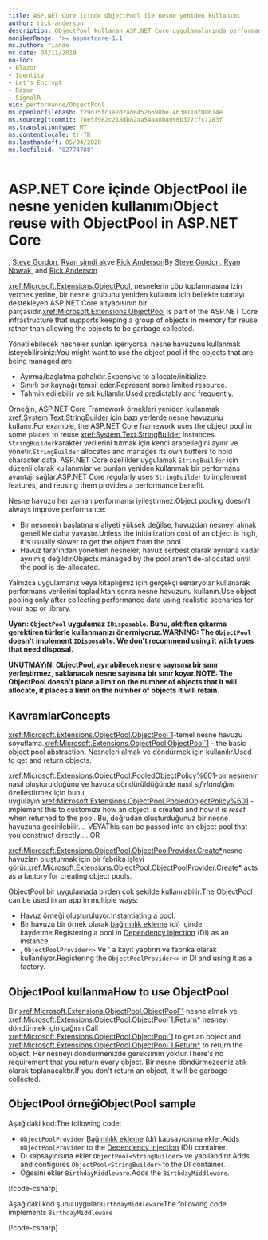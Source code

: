 ```yaml
---
title: ASP.NET Core içinde ObjectPool ile nesne yeniden kullanımı
author: rick-anderson
description: ObjectPool kullanan ASP.NET Core uygulamalarında performansı artırmaya yönelik ipuçları.
monikerRange: '>= aspnetcore-1.1'
ms.author: riande
ms.date: 04/11/2019
no-loc:
- Blazor
- Identity
- Let's Encrypt
- Razor
- SignalR
uid: performance/ObjectPool
ms.openlocfilehash: f29d15fc1e2d2ad84526598be14638110f08614e
ms.sourcegitcommit: 70e5f982c218db82aa54aa8b8d96b377cfc7283f
ms.translationtype: MT
ms.contentlocale: tr-TR
ms.lasthandoff: 05/04/2020
ms.locfileid: "82774788"
---
```

# <a name="object-reuse-with-objectpool-in-aspnet-core"></a><span data-ttu-id="35b7c-103">ASP.NET Core içinde ObjectPool ile nesne yeniden kullanımı</span><span class="sxs-lookup"><span data-stu-id="35b7c-103">Object reuse with ObjectPool in ASP.NET Core</span></span>

<span data-ttu-id="35b7c-104">, [Steve Gordon](https://twitter.com/stevejgordon), [Ryan şimdi ak](https://github.com/rynowak)ve [Rick Anderson](https://twitter.com/RickAndMSFT)</span><span class="sxs-lookup"><span data-stu-id="35b7c-104">By [Steve Gordon](https://twitter.com/stevejgordon), [Ryan Nowak](https://github.com/rynowak), and [Rick Anderson](https://twitter.com/RickAndMSFT)</span></span>

<span data-ttu-id="35b7c-105"><xref:Microsoft.Extensions.ObjectPool>, nesnelerin çöp toplanmasına izin vermek yerine, bir nesne grubunu yeniden kullanım için bellekte tutmayı destekleyen ASP.NET Core altyapısının bir parçasıdır.</span><span class="sxs-lookup"><span data-stu-id="35b7c-105"><xref:Microsoft.Extensions.ObjectPool> is part of the ASP.NET Core infrastructure that supports keeping a group of objects in memory for reuse rather than allowing the objects to be garbage collected.</span></span>

<span data-ttu-id="35b7c-106">Yönetilebilecek nesneler şunları içeriyorsa, nesne havuzunu kullanmak isteyebilirsiniz:</span><span class="sxs-lookup"><span data-stu-id="35b7c-106">You might want to use the object pool if the objects that are being managed are:</span></span>

- <span data-ttu-id="35b7c-107">Ayırma/başlatma pahalıdır.</span><span class="sxs-lookup"><span data-stu-id="35b7c-107">Expensive to allocate/initialize.</span></span>
- <span data-ttu-id="35b7c-108">Sınırlı bir kaynağı temsil eder.</span><span class="sxs-lookup"><span data-stu-id="35b7c-108">Represent some limited resource.</span></span>
- <span data-ttu-id="35b7c-109">Tahmin edilebilir ve sık kullanılır.</span><span class="sxs-lookup"><span data-stu-id="35b7c-109">Used predictably and frequently.</span></span>

<span data-ttu-id="35b7c-110">Örneğin, ASP.NET Core Framework örnekleri yeniden kullanmak <xref:System.Text.StringBuilder> için bazı yerlerde nesne havuzunu kullanır.</span><span class="sxs-lookup"><span data-stu-id="35b7c-110">For example, the ASP.NET Core framework uses the object pool in some places to reuse <xref:System.Text.StringBuilder> instances.</span></span> <span data-ttu-id="35b7c-111">`StringBuilder`karakter verilerini tutmak için kendi arabelleğini ayırır ve yönetir.</span><span class="sxs-lookup"><span data-stu-id="35b7c-111">`StringBuilder` allocates and manages its own buffers to hold character data.</span></span> <span data-ttu-id="35b7c-112">ASP.NET Core özellikler uygulamak `StringBuilder` için düzenli olarak kullanımlar ve bunları yeniden kullanmak bir performans avantajı sağlar.</span><span class="sxs-lookup"><span data-stu-id="35b7c-112">ASP.NET Core regularly uses `StringBuilder` to implement features, and reusing them provides a performance benefit.</span></span>

<span data-ttu-id="35b7c-113">Nesne havuzu her zaman performansı iyileştirmez:</span><span class="sxs-lookup"><span data-stu-id="35b7c-113">Object pooling doesn't always improve performance:</span></span>

- <span data-ttu-id="35b7c-114">Bir nesnenin başlatma maliyeti yüksek değilse, havuzdan nesneyi almak genellikle daha yavaştır.</span><span class="sxs-lookup"><span data-stu-id="35b7c-114">Unless the initialization cost of an object is high, it's usually slower to get the object from the pool.</span></span>
- <span data-ttu-id="35b7c-115">Havuz tarafından yönetilen nesneler, havuz serbest olarak ayrılana kadar ayrılmış değildir.</span><span class="sxs-lookup"><span data-stu-id="35b7c-115">Objects managed by the pool aren't de-allocated until the pool is de-allocated.</span></span>

<span data-ttu-id="35b7c-116">Yalnızca uygulamanız veya kitaplığınız için gerçekçi senaryolar kullanarak performans verilerini topladıktan sonra nesne havuzunu kullanın.</span><span class="sxs-lookup"><span data-stu-id="35b7c-116">Use object pooling only after collecting performance data using realistic scenarios for your app or library.</span></span>

<span data-ttu-id="35b7c-117">**Uyarı: `ObjectPool` uygulamaz `IDisposable`. Bunu, aktiften çıkarma gerektiren türlerle kullanmanızı önermiyoruz.**</span><span class="sxs-lookup"><span data-stu-id="35b7c-117">**WARNING: The `ObjectPool` doesn't implement `IDisposable`. We don't recommend using it with types that need disposal.**</span></span>

<span data-ttu-id="35b7c-118">**UNUTMAYıN: ObjectPool, ayırabilecek nesne sayısına bir sınır yerleştirmez, saklanacak nesne sayısına bir sınır koyar.**</span><span class="sxs-lookup"><span data-stu-id="35b7c-118">**NOTE: The ObjectPool doesn't place a limit on the number of objects that it will allocate, it places a limit on the number of objects it will retain.**</span></span>

## <a name="concepts"></a><span data-ttu-id="35b7c-119">Kavramlar</span><span class="sxs-lookup"><span data-stu-id="35b7c-119">Concepts</span></span>

<span data-ttu-id="35b7c-120"><xref:Microsoft.Extensions.ObjectPool.ObjectPool`1>-temel nesne havuzu soyutlama.</span><span class="sxs-lookup"><span data-stu-id="35b7c-120"><xref:Microsoft.Extensions.ObjectPool.ObjectPool`1> - the basic object pool abstraction.</span></span> <span data-ttu-id="35b7c-121">Nesneleri almak ve döndürmek için kullanılır.</span><span class="sxs-lookup"><span data-stu-id="35b7c-121">Used to get and return objects.</span></span>

<span data-ttu-id="35b7c-122"><xref:Microsoft.Extensions.ObjectPool.PooledObjectPolicy%601>-bir nesnenin nasıl oluşturulduğunu ve havuza döndürüldüğünde nasıl *sıfırlandığını* özelleştirmek için bunu uygulayın.</span><span class="sxs-lookup"><span data-stu-id="35b7c-122"><xref:Microsoft.Extensions.ObjectPool.PooledObjectPolicy%601> - implement this to customize how an object is created and how it is *reset* when returned to the pool.</span></span> <span data-ttu-id="35b7c-123">Bu, doğrudan oluşturduğunuz bir nesne havuzuna geçirilebilir.... VEYA</span><span class="sxs-lookup"><span data-stu-id="35b7c-123">This can be passed into an object pool that you construct directly.... OR</span></span>

<span data-ttu-id="35b7c-124"><xref:Microsoft.Extensions.ObjectPool.ObjectPoolProvider.Create*>nesne havuzları oluşturmak için bir fabrika işlevi görür.</span><span class="sxs-lookup"><span data-stu-id="35b7c-124"><xref:Microsoft.Extensions.ObjectPool.ObjectPoolProvider.Create*> acts as a factory for creating object pools.</span></span>
<!-- REview, there is no ObjectPoolProvider<T> -->

<span data-ttu-id="35b7c-125">ObjectPool bir uygulamada birden çok şekilde kullanılabilir:</span><span class="sxs-lookup"><span data-stu-id="35b7c-125">The ObjectPool can be used in an app in multiple ways:</span></span>

* <span data-ttu-id="35b7c-126">Havuz örneği oluşturuluyor.</span><span class="sxs-lookup"><span data-stu-id="35b7c-126">Instantiating a pool.</span></span>
* <span data-ttu-id="35b7c-127">Bir havuzu bir örnek olarak [bağımlılık ekleme](xref:fundamentals/dependency-injection) (dı) içinde kaydetme.</span><span class="sxs-lookup"><span data-stu-id="35b7c-127">Registering a pool in [Dependency injection](xref:fundamentals/dependency-injection) (DI) as an instance.</span></span>
* <span data-ttu-id="35b7c-128">, `ObjectPoolProvider<>` Ve ' a kayıt yaptırın ve fabrika olarak kullanılıyor.</span><span class="sxs-lookup"><span data-stu-id="35b7c-128">Registering the `ObjectPoolProvider<>` in DI and using it as a factory.</span></span>

## <a name="how-to-use-objectpool"></a><span data-ttu-id="35b7c-129">ObjectPool kullanma</span><span class="sxs-lookup"><span data-stu-id="35b7c-129">How to use ObjectPool</span></span>

<span data-ttu-id="35b7c-130">Bir <xref:Microsoft.Extensions.ObjectPool.ObjectPool`1> nesne almak ve <xref:Microsoft.Extensions.ObjectPool.ObjectPool`1.Return*> nesneyi döndürmek için çağırın.</span><span class="sxs-lookup"><span data-stu-id="35b7c-130">Call <xref:Microsoft.Extensions.ObjectPool.ObjectPool`1> to get an object and <xref:Microsoft.Extensions.ObjectPool.ObjectPool`1.Return*> to return the object.</span></span>  <span data-ttu-id="35b7c-131">Her nesneyi döndürmenizde gereksinim yoktur.</span><span class="sxs-lookup"><span data-stu-id="35b7c-131">There's no requirement that you return every object.</span></span> <span data-ttu-id="35b7c-132">Bir nesne döndürmezseniz atık olarak toplanacaktır.</span><span class="sxs-lookup"><span data-stu-id="35b7c-132">If you don't return an object, it will be garbage collected.</span></span>

## <a name="objectpool-sample"></a><span data-ttu-id="35b7c-133">ObjectPool örneği</span><span class="sxs-lookup"><span data-stu-id="35b7c-133">ObjectPool sample</span></span>

<span data-ttu-id="35b7c-134">Aşağıdaki kod:</span><span class="sxs-lookup"><span data-stu-id="35b7c-134">The following code:</span></span>

* <span data-ttu-id="35b7c-135">`ObjectPoolProvider` [Bağımlılık ekleme](xref:fundamentals/dependency-injection) (dı) kapsayıcısına ekler.</span><span class="sxs-lookup"><span data-stu-id="35b7c-135">Adds `ObjectPoolProvider` to the [Dependency injection](xref:fundamentals/dependency-injection) (DI) container.</span></span>
* <span data-ttu-id="35b7c-136">Dı kapsayıcısına ekler `ObjectPool<StringBuilder>` ve yapılandırır.</span><span class="sxs-lookup"><span data-stu-id="35b7c-136">Adds and configures `ObjectPool<StringBuilder>` to the DI container.</span></span>
* <span data-ttu-id="35b7c-137">Öğesini ekler `BirthdayMiddleware`.</span><span class="sxs-lookup"><span data-stu-id="35b7c-137">Adds the `BirthdayMiddleware`.</span></span>

[!code-csharp[](ObjectPool/ObjectPoolSample/Startup.cs?name=snippet)]

<span data-ttu-id="35b7c-138">Aşağıdaki kod şunu uygular`BirthdayMiddleware`</span><span class="sxs-lookup"><span data-stu-id="35b7c-138">The following code implements `BirthdayMiddleware`</span></span>

[!code-csharp[](ObjectPool/ObjectPoolSample/BirthdayMiddleware.cs?name=snippet)]

